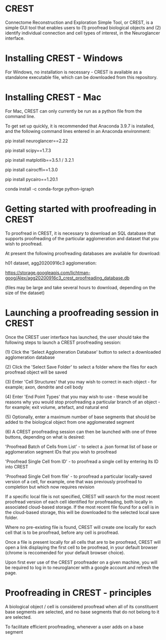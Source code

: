 # CREST
Connectome Reconstruction and Exploration Simple Tool, or CREST, is a simple GUI tool that enables users to (1) proofread biological objects and (2) identify individual connection and cell types of interest, in the Neuroglancer interface.
 

# Installing CREST - Windows

For Windows, no installation is necessary - CREST is available as a standalone executable file, which can be downloaded from this repository. 
 

# Installing CREST - Mac

For Mac, CREST can only currently be run as a python file from the command line. 

To get set up quickly, it is recommended that Anaconda 3.9.7 is installed, and the following command lines entered in an Anaconda environment:

pip install neuroglancer==2.22

pip install scipy==1.7.3

pip install matplotlib==3.5.1 / 3.2.1

pip install cairocffi==1.3.0

pip install pycairo==1.20.1

conda install -c conda-forge python-igraph
 

# Getting started with proofreading in CREST

To proofread in CREST, it is necessary to download an SQL database that supports proofreading of the particular agglomeration and dataset that you wish to proofread.

At present the following proofreading databases are available for download:

h01 dataset, agg20200916c3 agglomeration: 

https://storage.googleapis.com/lichtman-goog/Alex/agg20200916c3_crest_proofreading_database.db 

(files may be large and take several hours to download, depending on the size of the dataset)
 
# Launching a proofreading session in CREST

Once the CREST user interface has launched, the user should take the following steps to launch a CREST proofreading session:

(1) Click the 'Select Agglomeration Database' button to select a downloaded agglomeration database

(2) Click the 'Select Save Folder' to select a folder where the files for each proofread object will be saved

(3) Enter 'Cell Structures' that you may wish to correct in each object - for example; axon, dendrite and cell body

(4) Enter 'End Point Types' that you may wish to use - these would be reasons why you would stop proofreading a particular branch of an object - for example; exit volume, artefact, and natural end

(5) Optionally, enter a maximum number of base segments that should be added to the biological object from one agglomerated segment

(6) A CREST proofreading session can then be launched with one of three buttons, depending on what is desired:

'Proofread Batch of Cells from List' - to select a .json format list of base or agglomeration segment IDs that you wish to proofread

'Proofread Single Cell from ID' - to proofread a single cell by entering its ID into CREST

'Proofread Single Cell from file' - to proofread a particular locally-saved version of a cell, for example, one that was previously proofread to completion but which now requires revision

If a specific local file is not specified, CREST will search for the most recent proofread version of each cell identified for proofreading, both locally in associated cloud-based storage. If the most recent file found for a cell is in the cloud-based storage, this will be downloaded to the selected local save folder.

Where no pre-existing file is found, CREST will create one locally for each cell that is to be proofread, before any cell is proofread.

Once a file is present locally for all cells that are to be proofread, CREST will open a link displaying the first cell to be proofread, in your default browser (chrome is reccomended for your default browser choice).

Upon first ever use of the CREST proofreader on a given machine, you will be required to log in to neuroglancer with a google account and refresh the page.

# Proofreading in CREST - principles

A biological object / cell is considered proofread when all of its constituent base segments are selected, and no base segments that do not belong to it are selected.

To facilitate efficient proofreading, whenever a user adds on a base segment
